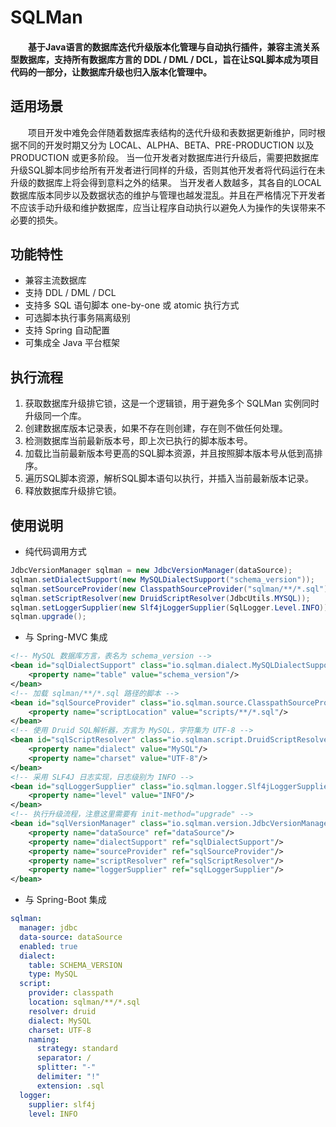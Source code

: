 # SQLMan 
#### &emsp;&emsp;基于Java语言的数据库迭代升级版本化管理与自动执行插件，兼容主流关系型数据库，支持所有数据库方言的 DDL / DML / DCL，旨在让SQL脚本成为项目代码的一部分，让数据库升级也归入版本化管理中。

## 适用场景
&emsp;&emsp;项目开发中难免会伴随着数据库表结构的迭代升级和表数据更新维护，同时根据不同的开发时期又分为 LOCAL、ALPHA、BETA、PRE-PRODUCTION 以及 PRODUCTION 或更多阶段。
当一位开发者对数据库进行升级后，需要把数据库升级SQL脚本同步给所有开发者进行同样的升级，否则其他开发者将代码运行在未升级的数据库上将会得到意料之外的结果。
当开发者人数越多，其各自的LOCAL数据库版本同步以及数据状态的维护与管理也越发混乱。并且在严格情况下开发者不应该手动升级和维护数据库，应当让程序自动执行以避免人为操作的失误带来不必要的损失。

## 功能特性
* 兼容主流数据库
* 支持 DDL / DML / DCL
* 支持多 SQL 语句脚本 one-by-one 或 atomic 执行方式
* 可选脚本执行事务隔离级别
* 支持 Spring 自动配置
* 可集成全 Java 平台框架

## 执行流程
1. 获取数据库升级排它锁，这是一个逻辑锁，用于避免多个 SQLMan 实例同时升级同一个库。
2. 创建数据库版本记录表，如果不存在则创建，存在则不做任何处理。
3. 检测数据库当前最新版本号，即上次已执行的脚本版本号。
4. 加载比当前最新版本号更高的SQL脚本资源，并且按照脚本版本号从低到高排序。
5. 遍历SQL脚本资源，解析SQL脚本语句以执行，并插入当前最新版本记录。
6. 释放数据库升级排它锁。

## 使用说明
* 纯代码调用方式
```java
JdbcVersionManager sqlman = new JdbcVersionManager(dataSource);             // dataSource 为项目的数据源对象
sqlman.setDialectSupport(new MySQLDialectSupport("schema_version"));        // MySQL 方言，表名为 schema_version
sqlman.setSourceProvider(new ClasspathSourceProvider("sqlman/**/*.sql"));   // 加载 sqlman/**/*.sql 路径的脚本
sqlman.setScriptResolver(new DruidScriptResolver(JdbcUtils.MYSQL));         // 使用 Druid SQL解析器
sqlman.setLoggerSupplier(new Slf4jLoggerSupplier(SqlLogger.Level.INFO));    // 采用 SLF4J 日志实现，日志级别为 INFO
sqlman.upgrade();                                                           // 执行升级流程
```

* 与 Spring-MVC 集成
```xml
<!-- MySQL 数据库方言，表名为 schema_version -->
<bean id="sqlDialectSupport" class="io.sqlman.dialect.MySQLDialectSupport">
    <property name="table" value="schema_version"/>
</bean>
<!-- 加载 sqlman/**/*.sql 路径的脚本 -->
<bean id="sqlSourceProvider" class="io.sqlman.source.ClasspathSourceProvider">
    <property name="scriptLocation" value="scripts/**/*.sql"/>
</bean>
<!-- 使用 Druid SQL解析器，方言为 MySQL，字符集为 UTF-8 -->
<bean id="sqlScriptResolver" class="io.sqlman.script.DruidScriptResolver">
    <property name="dialect" value="MySQL"/>
    <property name="charset" value="UTF-8"/>
</bean>
<!-- 采用 SLF4J 日志实现，日志级别为 INFO -->
<bean id="sqlLoggerSupplier" class="io.sqlman.logger.Slf4jLoggerSupplier">
    <property name="level" value="INFO"/>
</bean>
<!-- 执行升级流程，注意这里需要有 init-method="upgrade" -->
<bean id="sqlVersionManager" class="io.sqlman.version.JdbcVersionManager" init-method="upgrade">
    <property name="dataSource" ref="dataSource"/>
    <property name="dialectSupport" ref="sqlDialectSupport"/>
    <property name="sourceProvider" ref="sqlSourceProvider"/>
    <property name="scriptResolver" ref="sqlScriptResolver"/>
    <property name="loggerSupplier" ref="sqlLoggerSupplier"/>
</bean>
```

* 与 Spring-Boot 集成
```yaml
sqlman:
  manager: jdbc
  data-source: dataSource
  enabled: true
  dialect:
    table: SCHEMA_VERSION
    type: MySQL
  script:
    provider: classpath
    location: sqlman/**/*.sql
    resolver: druid
    dialect: MySQL
    charset: UTF-8
    naming:
      strategy: standard
      separator: /
      splitter: "-"
      delimiter: "!"
      extension: .sql
  logger:
    supplier: slf4j
    level: INFO
```